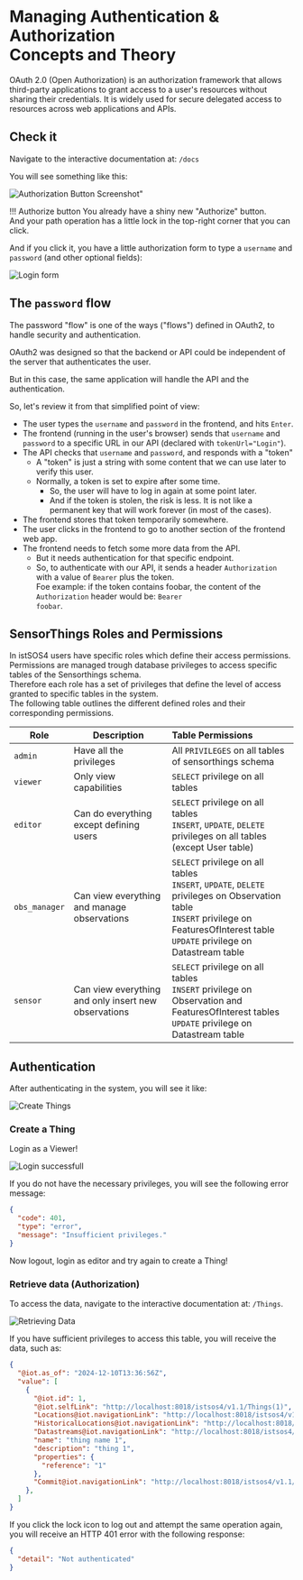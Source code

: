 # Managing Authentication & Authorization<br>Concepts and Theory

OAuth 2.0 (Open Authorization) is an authorization framework that allows third-party applications to grant access to a user's resources without sharing their credentials. It is widely used for secure delegated access to resources across web applications and APIs.

## Check it

Navigate to the interactive documentation at: `/docs`

You will see something like this:

![Authorization Button Screenshot"](../assets/images/tutorial/authorization1.png)

!!! Authorize button
    You already have a shiny new "Authorize" button.<br>
    And your path operation has a little lock in the top-right corner that you can click.


And if you click it, you have a little authorization form to type a <code>username</code> and <code>password</code> (and other optional fields):

![Login form](../assets/images/tutorial/authorization2.png)

## The <code>password</code> flow

The password "flow" is one of the ways ("flows") defined in OAuth2, to handle security and authentication.

OAuth2 was designed so that the backend or API could be independent of the server that authenticates the user.

But in this case, the same application will handle the API and the authentication.

So, let's review it from that simplified point of view:

- The user types the <code>username</code> and <code>password</code> in the frontend, and hits <code>Enter</code>.
- The frontend (running in the user's browser) sends that <code>username</code> and <code>password</code> to a specific URL in our API (declared with <code>tokenUrl="Login"</code>).
- The API checks that <code>username</code> and <code>password</code>, and responds with a "token"
    - A "token" is just a string with some content that we can use later to verify this user.
    - Normally, a token is set to expire after some time.
        - So, the user will have to log in again at some point later.
        - And if the token is stolen, the risk is less. It is not like a permanent key that will work forever (in most of the cases).
- The frontend stores that token temporarily somewhere.
- The user clicks in the frontend to go to another section of the frontend web app.
- The frontend needs to fetch some more data from the API.
    - But it needs authentication for that specific endpoint.
    - So, to authenticate with our API, it sends a header <code>Authorization</code> with a value of <code>Bearer</code> plus the token.  
    Foe example: if the token contains foobar, the content of the <code>Authorization</code> header would be: <code>Bearer foobar</code>.

## SensorThings Roles and Permissions
In istSOS4 users have specific roles which define their access permissions.  
Permissions are managed trough database privileges to access specific tables of the Sensorthings schema.  
Therefore each role has a set of privileges that define the level of access granted to specific tables in the system.  
The following table outlines the different defined roles and their corresponding permissions.  



| Role          | Description                                          | Table Permissions                                                                                                                                                                            |
| ------------- | ---------------------------------------------------- | :------------------------------------------------------------------------------------------------------------------------------------------------------------------------------------------- |
| `admin`       | Have all the privileges                              | All `PRIVILEGES` on all tables of sensorthings schema                                                                                                                                        |
| `viewer`      | Only view capabilities                               | `SELECT` privilege on all tables                                                                                                                                                             |
| `editor`      | Can do everything except defining users            | `SELECT` privilege on all tables<br>`INSERT`, `UPDATE`, `DELETE` privileges on all tables (except User table)                                                                                |
| `obs_manager` | Can view everything and manage observations          | `SELECT` privilege on all tables<br>`INSERT`, `UPDATE`, `DELETE` privileges on Observation table<br>`INSERT` privilege on FeaturesOfInterest table<br>`UPDATE` privilege on Datastream table |
| `sensor`      | Can view everything and only insert new observations | `SELECT` privilege on all tables<br>`INSERT` privilege on Observation and FeaturesOfInterest tables<br>`UPDATE` privilege on Datastream table                                                |


## Authentication
After authenticating in the system, you will see it like:

![Create Things](../assets/images/tutorial/authorization3.png)

### Create a Thing

Login as a Viewer!

![Login successfull](../assets/images/tutorial/authorization3b.png)

If you do not have the necessary privileges, you will see the following error message:
```json
{
  "code": 401,
  "type": "error",
  "message": "Insufficient privileges."
}
```

Now logout, login as editor and try again to create a Thing!

### Retrieve data (Authorization)

To access the data, navigate to the interactive documentation at: <code>/Things</code>.

![Retrieving Data](../assets/images/tutorial/authorization4.png)

If you have sufficient privileges to access this table, you will receive the data, such as:
```json
{
  "@iot.as_of": "2024-12-10T13:36:56Z",
  "value": [
    {
      "@iot.id": 1,
      "@iot.selfLink": "http://localhost:8018/istsos4/v1.1/Things(1)",
      "Locations@iot.navigationLink": "http://localhost:8018/istsos4/v1.1/Things(1)/Locations",
      "HistoricalLocations@iot.navigationLink": "http://localhost:8018/istsos4/v1.1/Things(1)/HistoricalLocations",
      "Datastreams@iot.navigationLink": "http://localhost:8018/istsos4/v1.1/Things(1)/Datastreams",
      "name": "thing name 1",
      "description": "thing 1",
      "properties": {
        "reference": "1"
      },
      "Commit@iot.navigationLink": "http://localhost:8018/istsos4/v1.1/Things(1)/Commit(1)"
    },
  ]
}
```

If you click the lock icon to log out and attempt the same operation again, you will receive an HTTP 401 error with the following response:
```json
{
  "detail": "Not authenticated"
}
```